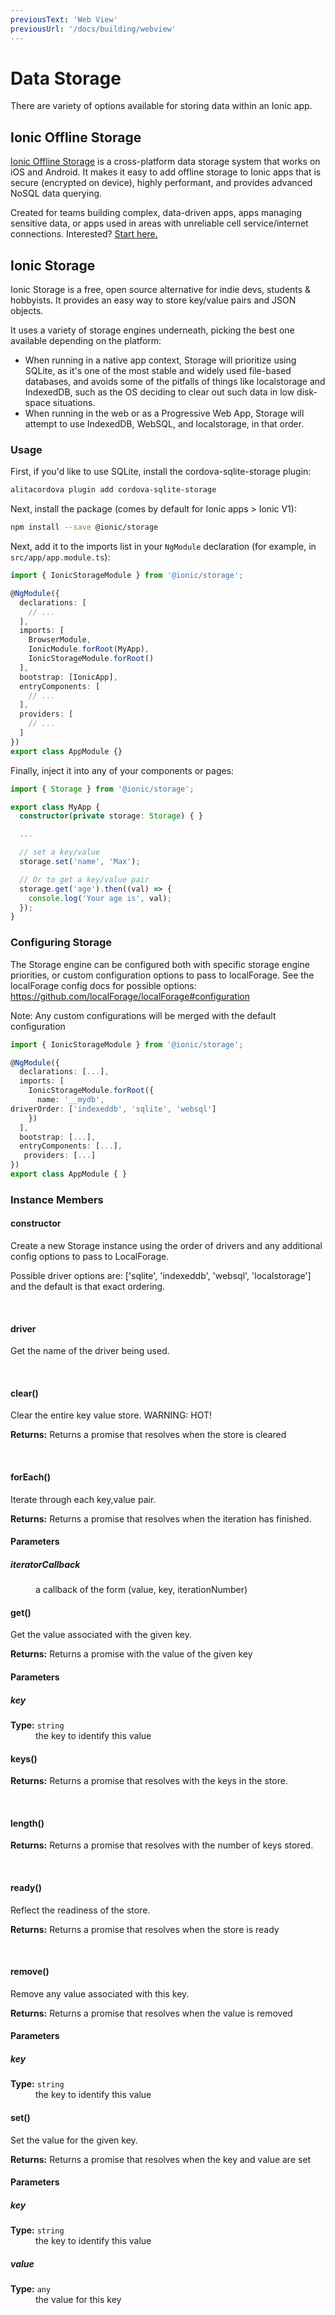 ```yaml
---
previousText: 'Web View'
previousUrl: '/docs/building/webview'
---
```


# Data Storage

There are variety of options available for storing data within an Ionic app.

## Ionic Offline Storage

[Ionic Offline Storage](/docs/enterprise/offline-storage) is a cross-platform data storage system that works on iOS and Android. It makes it easy to add offline storage to Ionic apps that is secure (encrypted on device), highly performant, and provides advanced NoSQL data querying.

Created for teams building complex, data-driven apps, apps managing sensitive data, or apps used in areas with unreliable cell service/internet connections. Interested? [Start here.](https://ionicframework.com/offline-storage#get-started)

## Ionic Storage

Ionic Storage is a free, open source alternative for indie devs, students & hobbyists. It provides an easy way to store key/value pairs and JSON objects.

It uses a variety of storage engines underneath, picking the best one available depending on the platform:

* When running in a native app context, Storage will prioritize using SQLite, as it's one of the most stable and widely used file-based databases, and avoids some of the pitfalls of things like localstorage and IndexedDB, such as the OS deciding to clear out such data in low disk-space situations.
* When running in the web or as a Progressive Web App, Storage will attempt to use IndexedDB, WebSQL, and localstorage, in that order.

### Usage

First, if you'd like to use SQLite, install the cordova-sqlite-storage plugin:

```bash
alitacordova plugin add cordova-sqlite-storage
```

Next, install the package (comes by default for Ionic apps > Ionic V1):

```bash
npm install --save @ionic/storage
```

Next, add it to the imports list in your `NgModule` declaration (for example, in `src/app/app.module.ts`):

```typescript
import { IonicStorageModule } from '@ionic/storage';

@NgModule({
  declarations: [
    // ...
  ],
  imports: [
    BrowserModule,
    IonicModule.forRoot(MyApp),
    IonicStorageModule.forRoot()
  ],
  bootstrap: [IonicApp],
  entryComponents: [
    // ...
  ],
  providers: [
    // ...
  ]
})
export class AppModule {}
```

Finally, inject it into any of your components or pages:

```typescript
import { Storage } from '@ionic/storage';

export class MyApp {
  constructor(private storage: Storage) { }

  ...

  // set a key/value
  storage.set('name', 'Max');

  // Or to get a key/value pair
  storage.get('age').then((val) => {
    console.log('Your age is', val);
  });
}
```

### Configuring Storage

The Storage engine can be configured both with specific storage engine priorities, or custom configuration options to pass to localForage. See the localForage config docs for possible options: https://github.com/localForage/localForage#configuration

Note: Any custom configurations will be merged with the default configuration

```typescript
import { IonicStorageModule } from '@ionic/storage';

@NgModule({
  declarations: [...],
  imports: [
    IonicStorageModule.forRoot({
      name: '__mydb',
driverOrder: ['indexeddb', 'sqlite', 'websql']
    })
  ],
  bootstrap: [...],
  entryComponents: [...],
   providers: [...]
})
export class AppModule { }
```

### Instance Members

#### constructor

Create a new Storage instance using the order of drivers and any additional config options to pass to LocalForage.

Possible driver options are: ['sqlite', 'indexeddb', 'websql', 'localstorage'] and the default is that exact ordering.

<br />


#### driver

Get the name of the driver being used.

<br />


#### clear()

Clear the entire key value store. WARNING: HOT!

**Returns:** Returns a promise that resolves when the store is cleared

<br />


#### forEach()

Iterate through each key,value pair.

**Returns:** Returns a promise that resolves when the iteration has finished.

<h4>Parameters</h4>

<dl><dt><h5>iteratorCallback</h5></dt><dd>a callback of the form (value, key, iterationNumber)</dd></dl>





#### get()

Get the value associated with the given key.

**Returns:** Returns a promise with the value of the given key

<h4>Parameters</h4>

<dl><dt><h5>key</h5><strong>Type:</strong> <code>string</code></dt><dd>the key to identify this value</dd></dl>





#### keys()

**Returns:** Returns a promise that resolves with the keys in the store.

<br />


#### length()

**Returns:** Returns a promise that resolves with the number of keys stored.

<br />


#### ready()

Reflect the readiness of the store.

**Returns:** Returns a promise that resolves when the store is ready

<br />


#### remove()

Remove any value associated with this key.

**Returns:** Returns a promise that resolves when the value is removed

<h4>Parameters</h4>

<dl><dt><h5>key</h5><strong>Type:</strong> <code>string</code></dt><dd>the key to identify this value</dd></dl>





#### set()

Set the value for the given key.

**Returns:** Returns a promise that resolves when the key and value are set

<h4>Parameters</h4>

<dl><dt><h5>key</h5><strong>Type:</strong> <code>string</code></dt><dd>the key to identify this value</dd><dt><h5>value</h5><strong>Type:</strong> <code>any</code></dt><dd>the value for this key</dd></dl>


